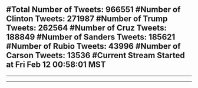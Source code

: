 #Total Number of Tweets: 966551 
#Number of Clinton Tweets: 271987
#Number of Trump Tweets: 262564
#Number of Cruz Tweets: 188849
#Number of Sanders Tweets: 185621
#Number of Rubio Tweets: 43996
#Number of Carson Tweets: 13536
#Current Stream Started at Fri Feb 12 00:58:01 MST
---
---
---
